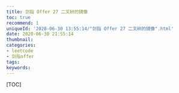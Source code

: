 ```yaml
---
title: 剑指 Offer 27 二叉树的镜像
toc: true
recommend: 1
uniqueId: '2020-06-30 13:55:14/"剑指 Offer 27 二叉树的镜像".html'
date: 2020-06-30 21:55:14
thumbnail:
categories:
- leetcode
- 剑指offer
tags:
keywords:
---
```


[TOC]

<!--more-->

